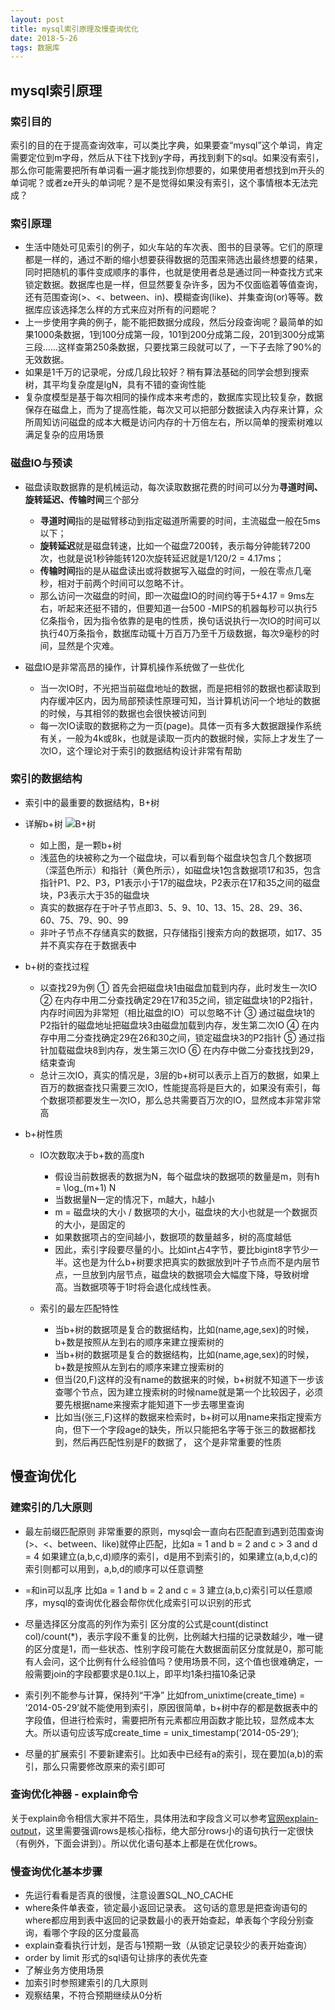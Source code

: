 ```yaml
---
layout: post
title: mysql索引原理及慢查询优化
date: 2018-5-26
tags: 数据库
---
```


## mysql索引原理
### 索引目的
索引的目的在于提高查询效率，可以类比字典，如果要查“mysql”这个单词，肯定需要定位到m字母，然后从下往下找到y字母，再找到剩下的sql。如果没有索引，那么你可能需要把所有单词看一遍才能找到你想要的，如果使用者想找到m开头的单词呢？或者ze开头的单词呢？是不是觉得如果没有索引，这个事情根本无法完成？

### 索引原理
- 生活中随处可见索引的例子，如火车站的车次表、图书的目录等。它们的原理都是一样的，通过不断的缩小想要获得数据的范围来筛选出最终想要的结果，同时把随机的事件变成顺序的事件，也就是使用者总是通过同一种查找方式来锁定数据。数据库也是一样，但显然要复杂许多，因为不仅面临着等值查询，还有范围查询(>、<、between、in)、模糊查询(like)、并集查询(or)等等。数据库应该选择怎么样的方式来应对所有的问题呢？
- 上一步使用字典的例子，能不能把数据分成段，然后分段查询呢？最简单的如果1000条数据，1到100分成第一段，101到200分成第二段，201到300分成第三段......这样查第250条数据，只要找第三段就可以了，一下子去除了90%的无效数据。
- 如果是1千万的记录呢，分成几段比较好？稍有算法基础的同学会想到搜索树，其平均复杂度是lgN，具有不错的查询性能
- 复杂度模型是基于每次相同的操作成本来考虑的，数据库实现比较复杂，数据保存在磁盘上，而为了提高性能，每次又可以把部分数据读入内存来计算，众所周知访问磁盘的成本大概是访问内存的十万倍左右，所以简单的搜索树难以满足复杂的应用场景

### 磁盘IO与预读
- 磁盘读取数据靠的是机械运动，每次读取数据花费的时间可以分为<b>寻道时间、旋转延迟、传输时间</b>三个部分
	- <b>寻道时间</b>指的是磁臂移动到指定磁道所需要的时间，主流磁盘一般在5ms以下；
	- <b>旋转延迟</b>就是磁盘转速，比如一个磁盘7200转，表示每分钟能转7200次，也就是说1秒钟能转120次旋转延迟就是1/120/2 = 4.17ms；
	- <b>传输时间</b>指的是从磁盘读出或将数据写入磁盘的时间，一般在零点几毫秒，相对于前两个时间可以忽略不计。
	- 那么访问一次磁盘的时间，即一次磁盘IO的时间约等于5+4.17 = 9ms左右，听起来还挺不错的，但要知道一台500 -MIPS的机器每秒可以执行5亿条指令，因为指令依靠的是电的性质，换句话说执行一次IO的时间可以执行40万条指令，数据库动辄十万百万乃至千万级数据，每次9毫秒的时间，显然是个灾难。

- 磁盘IO是非常高昂的操作，计算机操作系统做了一些优化
	- 当一次IO时，不光把当前磁盘地址的数据，而是把相邻的数据也都读取到内存缓冲区内，因为局部预读性原理可知，当计算机访问一个地址的数据的时候，与其相邻的数据也会很快被访问到
	- 每一次IO读取的数据称之为一页(page)。具体一页有多大数据跟操作系统有关，一般为4k或8k，也就是读取一页内的数据时候，实际上才发生了一次IO，这个理论对于索引的数据结构设计非常有帮助

### 索引的数据结构
- 索引中的最重要的数据结构，B+树
- 详解b+树
![B+树](https://github.com/heshengbang/heshengbang.github.io/raw/master/images/javabasic/btree.jpg)

	- 如上图，是一颗b+树
	- 浅蓝色的块被称之为一个磁盘块，可以看到每个磁盘块包含几个数据项（深蓝色所示）和指针（黄色所示），如磁盘块1包含数据项17和35，包含指针P1、P2、P3，P1表示小于17的磁盘块，P2表示在17和35之间的磁盘块，P3表示大于35的磁盘块
    - 真实的数据存在于叶子节点即3、5、9、10、13、15、28、29、36、60、75、79、90、99
    - 非叶子节点不存储真实的数据，只存储指引搜索方向的数据项，如17、35并不真实存在于数据表中

- b+树的查找过程
	- 以查找29为例
	① 首先会把磁盘块1由磁盘加载到内存，此时发生一次IO
    ② 在内存中用二分查找确定29在17和35之间，锁定磁盘块1的P2指针，内存时间因为非常短（相比磁盘的IO）可以忽略不计
    ③ 通过磁盘块1的P2指针的磁盘地址把磁盘块3由磁盘加载到内存，发生第二次IO
    ④ 在内存中用二分查找确定29在26和30之间，锁定磁盘块3的P2指针
    ⑤ 通过指针加载磁盘块8到内存，发生第三次IO
    ⑥ 在内存中做二分查找找到29，结束查询
    - 总计三次IO，真实的情况是，3层的b+树可以表示上百万的数据，如果上百万的数据查找只需要三次IO，性能提高将是巨大的，如果没有索引，每个数据项都要发生一次IO，那么总共需要百万次的IO，显然成本非常非常高

- b+树性质
	- IO次数取决于b+数的高度h
        - 假设当前数据表的数据为N，每个磁盘块的数据项的数量是m，则有h = \log_(m+1) N
        - 当数据量N一定的情况下，m越大，h越小
        - m = 磁盘块的大小 / 数据项的大小，磁盘块的大小也就是一个数据页的大小，是固定的
        - 如果数据项占的空间越小，数据项的数量越多，树的高度越低
        - 因此，索引字段要尽量的小。比如int占4字节，要比bigint8字节少一半。这也是为什么b+树要求把真实的数据放到叶子节点而不是内层节点，一旦放到内层节点，磁盘块的数据项会大幅度下降，导致树增高。当数据项等于1时将会退化成线性表。

	- 索引的最左匹配特性
		- 当b+树的数据项是复合的数据结构，比如(name,age,sex)的时候，b+数是按照从左到右的顺序来建立搜索树的
		- 当b+树的数据项是复合的数据结构，比如(name,age,sex)的时候，b+数是按照从左到右的顺序来建立搜索树的
		- 但当(20,F)这样的没有name的数据来的时候，b+树就不知道下一步该查哪个节点，因为建立搜索树的时候name就是第一个比较因子，必须要先根据name来搜索才能知道下一步去哪里查询
		- 比如当(张三,F)这样的数据来检索时，b+树可以用name来指定搜索方向，但下一个字段age的缺失，所以只能把名字等于张三的数据都找到，然后再匹配性别是F的数据了， 这个是非常重要的性质

## 慢查询优化
### 建索引的几大原则
- 最左前缀匹配原则
非常重要的原则，mysql会一直向右匹配直到遇到范围查询(>、<、between、like)就停止匹配，比如a = 1 and b = 2 and c > 3 and d = 4 如果建立(a,b,c,d)顺序的索引，d是用不到索引的，如果建立(a,b,d,c)的索引则都可以用到，a,b,d的顺序可以任意调整

- =和in可以乱序
比如a = 1 and b = 2 and c = 3 建立(a,b,c)索引可以任意顺序，mysql的查询优化器会帮你优化成索引可以识别的形式

- 尽量选择区分度高的列作为索引
区分度的公式是count(distinct col)/count(*)，表示字段不重复的比例，比例越大扫描的记录数越少，唯一键的区分度是1，而一些状态、性别字段可能在大数据面前区分度就是0，那可能有人会问，这个比例有什么经验值吗？使用场景不同，这个值也很难确定，一般需要join的字段都要求是0.1以上，即平均1条扫描10条记录

- 索引列不能参与计算，保持列“干净”
比如from_unixtime(create_time) = ’2014-05-29’就不能使用到索引，原因很简单，b+树中存的都是数据表中的字段值，但进行检索时，需要把所有元素都应用函数才能比较，显然成本太大。所以语句应该写成create_time = unix_timestamp(’2014-05-29’);

- 尽量的扩展索引
不要新建索引。比如表中已经有a的索引，现在要加(a,b)的索引，那么只需要修改原来的索引即可

### 查询优化神器 - explain命令
关于explain命令相信大家并不陌生，具体用法和字段含义可以参考[官网explain-output](http://dev.mysql.com/doc/refman/5.5/en/explain-output.html)，这里需要强调rows是核心指标，绝大部分rows小的语句执行一定很快（有例外，下面会讲到）。所以优化语句基本上都是在优化rows。

### 慢查询优化基本步骤
- 先运行看看是否真的很慢，注意设置SQL_NO_CACHE
- where条件单表查，锁定最小返回记录表。
	这句话的意思是把查询语句的where都应用到表中返回的记录数最小的表开始查起，单表每个字段分别查询，看哪个字段的区分度最高
- explain查看执行计划，是否与1预期一致（从锁定记录较少的表开始查询）
- order by limit 形式的sql语句让排序的表优先查
- 了解业务方使用场景
- 加索引时参照建索引的几大原则
- 观察结果，不符合预期继续从0分析